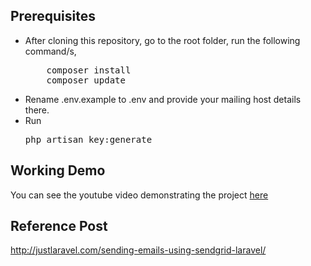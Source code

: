 ## Prerequisites
<ul>
<li>After cloning this repository, go to the root folder, run the following command/s,
<pre>
    composer install
    composer update</pre>
</li>
<li>Rename .env.example to .env and provide your mailing host details there.</li>

<li>Run <pre>php artisan key:generate</pre> </li>

</ul>

## Working Demo
You can see the youtube video demonstrating the project <a href="https://www.youtube.com/watch?v=1BhMC6dOTXs" target="_blank">here</a>

## Reference Post
<a href="http://justlaravel.com/sending-emails-using-sendgrid-laravel/">http://justlaravel.com/sending-emails-using-sendgrid-laravel/
</a>
